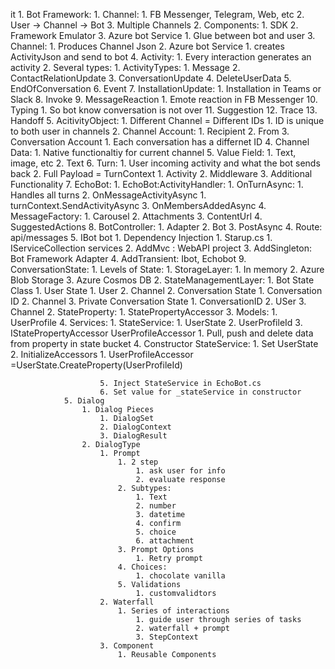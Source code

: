 it 1. Bot Framework:
    1. Channel:
        1. FB Messenger, Telegram, Web, etc
        2. User -> Channel -> Bot
        3. Multiple Channels
    2. Components:
        1. SDK
        2. Framework Emulator
        3. Azure bot Service
            1. Glue between bot and user
    3. Channel:
        1. Produces Channel Json
        2. Azure bot Service
            1. creates ActivityJson and send to bot
    4. Activity:
        1. Every interaction generates an activity
        2. Several types:
            1. ActivityTypes:
                1. Message
                2. ContactRelationUpdate
                3. ConversationUpdate
                4. DeleteUserData
                5. EndOfConversation
                6. Event
                7. InstallationUpdate:
                    1. Installation in Teams or Slack
                8. Invoke
                9. MessageReaction
                    1. Emote reaction in FB Messenger
                10. Typing
                    1. So bot know conversation is not over
                11. Suggestion
                12. Trace
                13. Handoff
    5. AcitivityObject:
        1. Different Channel = Different IDs
            1. ID is unique to both user in channels
        2. Channel Account:
            1. Recipient
            2. From
        3. Conversation Account
            1. Each conversation has a differnet ID
        4. Channel Data:
            1. Native functionaltiy for current channel
        5. Value Field:
            1. Text, image, etc
            2. Text
    6. Turn:
        1. User incoming activity and what the bot sends back
        2. Full Payload = TurnContext
            1. Activity
            2. Middleware
            3. Additional Functionality
    7. EchoBot:
        1. EchoBot:ActivityHandler:
            1. OnTurnAsync:
                1. Handles all turns
            2. OnMessageActivityAsync
                1. turnContext.SendActivityAsync
            3. OnMembersAddedAsync
            4. MessageFactory:
                1. Carousel
                2. Attachments
                3. ContentUrl
                4. SuggestedActions
    8. BotController:
        1. Adapter
        2. Bot
        3. PostAsync
        4. Route: api/messages
        5. IBot bot
            1. Dependency Injection
                1. Starup.cs
                    1. IServiceCollection services
                    2. AddMvc : WebAPI project
                    3. AddSingleton: Bot Framework Adapter
                    4. AddTransient: Ibot, Echobot
    9. ConversationState:
        1. Levels of State:
            1. StorageLayer:
                1. In memory
                2. Azure Blob Storage
                3. Azure Cosmos DB
            2. StateManagementLayer:
                1. Bot State Class
                    1. User State
                        1. User
                        2. Channel
                    2. Conversation State
                        1. Conversation ID
                        2. Channel
                    3. Private Conversation State
                        1. ConversationID
                        2. USer
                        3. Channel
                2. StateProperty:
                    1. StatePropertyAccessor
                3. Models:
                    1. UserProfile
                4. Services:
                    1. StateService:
                        1. UserState
                        2. UserProfileId
                        3. IStatePropertyAccessor<UserProfile> UserProfileAccessor
                            1. Pull, push and delete data from property in state bucket
                        4. Constructor StateService:
                            1. Set UserState
                            2. InitializeAccessors
                                1. UserProfileAccessor =UserState.CreateProperty<UserProfile>(UserProfileId)
                            
                        5. Inject StateService in EchoBot.cs
                        6. Set value for _stateService in constructor
                5. Dialog
                    1. Dialog Pieces
                        1. DialogSet
                        2. DialogContext
                        3. DialogResult
                    2. DialogType
                        1. Prompt
                            1. 2 step
                                1. ask user for info
                                2. evaluate response
                            2. Subtypes:
                                1. Text
                                2. number
                                3. datetime
                                4. confirm
                                5. choice
                                6. attachment
                            3. Prompt Options
                                1. Retry prompt
                            4. Choices:
                                1. chocolate vanilla
                            5. Validations
                                1. customvalidtors
                        2. Waterfall
                            1. Series of interactions
                                1. guide user through series of tasks
                                2. waterfall + prompt
                                3. StepContext
                        3. Component
                            1. Reusable Components
